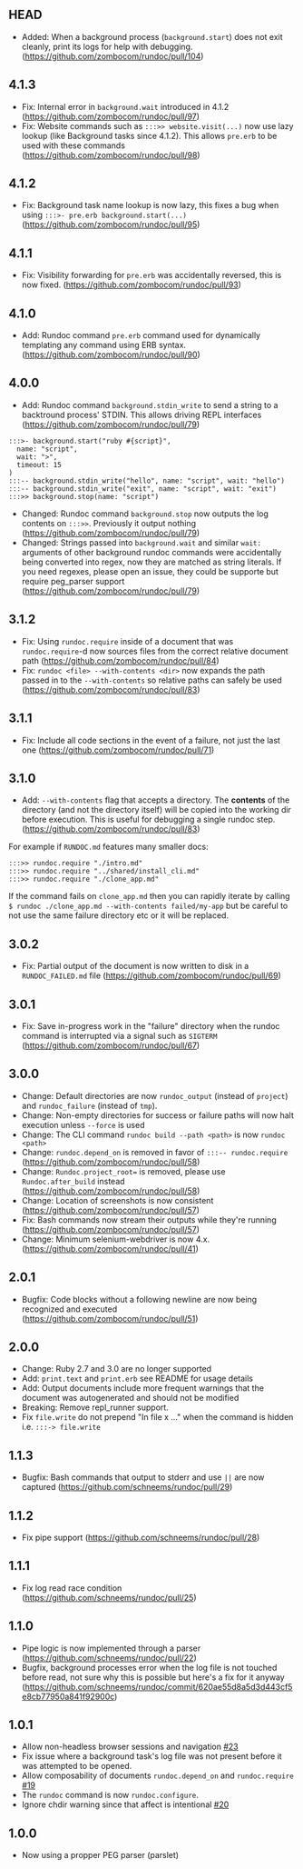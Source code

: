 ## HEAD

- Added: When a background process (`background.start`) does not exit cleanly, print its logs for help with debugging. (https://github.com/zombocom/rundoc/pull/104)

## 4.1.3

- Fix: Internal error in `background.wait` introduced in 4.1.2 (https://github.com/zombocom/rundoc/pull/97)
- Fix: Website commands such as `:::>> website.visit(...)` now use lazy lookup (like Background tasks since 4.1.2). This allows `pre.erb` to be used with these commands (https://github.com/zombocom/rundoc/pull/98)

## 4.1.2

- Fix: Background task name lookup is now lazy, this fixes a bug when using `:::>- pre.erb background.start(...)` (https://github.com/zombocom/rundoc/pull/95)

## 4.1.1

- Fix: Visibility forwarding for `pre.erb` was accidentally reversed, this is now fixed. (https://github.com/zombocom/rundoc/pull/93)

## 4.1.0

- Add: Rundoc command `pre.erb` command used for dynamically templating any command using ERB syntax. (https://github.com/zombocom/rundoc/pull/90)

## 4.0.0

- Add: Rundoc command `background.stdin_write` to send a string to a backtround process' STDIN. This allows driving REPL interfaces (https://github.com/zombocom/rundoc/pull/79)

```
:::>- background.start("ruby #{script}",
  name: "script",
  wait: ">",
  timeout: 15
)
:::-- background.stdin_write("hello", name: "script", wait: "hello")
:::-- background.stdin_write("exit", name: "script", wait: "exit")
:::>> background.stop(name: "script")
```

- Changed: Rundoc command `background.stop` now outputs the log contents on `:::>>`. Previously it output nothing (https://github.com/zombocom/rundoc/pull/79)
- Changed: Strings passed into `background.wait` and similar `wait:` arguments of other background rundoc commands were accidentally being converted into regex, now they are matched as string literals. If you need regexes, please open an issue, they could be supporte but require peg_parser support (https://github.com/zombocom/rundoc/pull/79)

## 3.1.2

- Fix: Using `rundoc.require` inside of a document that was `rundoc.require`-d now sources files from the correct relative document path (https://github.com/zombocom/rundoc/pull/84)
- Fix: `rundoc <file> --with-contents <dir>` now expands the path passed in to the `--with-contents` so relative paths can safely be used (https://github.com/zombocom/rundoc/pull/83)

## 3.1.1

- Fix: Include all code sections in the event of a failure, not just the last one (https://github.com/zombocom/rundoc/pull/71)

## 3.1.0

- Add: `--with-contents` flag that accepts a directory. The **contents** of the directory (and not the directory itself) will be copied into the working dir before execution. This is useful for debugging a single rundoc step. (https://github.com/zombocom/rundoc/pull/83)

For example if `RUNDOC.md` features many smaller docs:

```
:::>> rundoc.require "./intro.md"
:::>> rundoc.require "../shared/install_cli.md"
:::>> rundoc.require "./clone_app.md"
```

If the command fails on `clone_app.md` then you can rapidly iterate by calling `$ rundoc ./clone_app.md --with-contents failed/my-app` but be careful to not use the same failure directory etc or it will be replaced.

## 3.0.2

- Fix: Partial output of the document is now written to disk in a `RUNDOC_FAILED.md` file (https://github.com/zombocom/rundoc/pull/69)

## 3.0.1

- Fix: Save in-progress work in the "failure" directory when the rundoc command is interrupted via a signal such as `SIGTERM` (https://github.com/zombocom/rundoc/pull/67)

## 3.0.0

- Change: Default directories are now `rundoc_output` (instead of `project`) and `rundoc_failure` (instead of `tmp`).
- Change: Non-empty directories for success or failure paths will now halt execution unless `--force` is used
- Change: The CLI command `rundoc build --path <path>` is now `rundoc <path>`
- Change: `rundoc.depend_on` is removed in favor of `:::-- rundoc.require` (https://github.com/zombocom/rundoc/pull/58)
- Change: `Rundoc.project_root=` is removed, please use `Rundoc.after_build` instead (https://github.com/zombocom/rundoc/pull/58)
- Change: Location of screenshots is now consistent (https://github.com/zombocom/rundoc/pull/57)
- Fix: Bash commands now stream their outputs while they're running (https://github.com/zombocom/rundoc/pull/57)
- Change: Minimum selenium-webdriver is now 4.x. (https://github.com/zombocom/rundoc/pull/41)

## 2.0.1

- Bugfix: Code blocks without a following newline are now being recognized and executed (https://github.com/zombocom/rundoc/pull/51)

## 2.0.0

- Change: Ruby 2.7 and 3.0 are no longer supported
- Add: `print.text` and `print.erb` see README for usage details
- Add: Output documents include more frequent warnings that the document was autogenerated and should not be modified
- Breaking: Remove repl_runner support.
- Fix `file.write` do not prepend "In file x ..." when the command is hidden i.e. `:::-> file.write`

## 1.1.3

- Bugfix: Bash commands that output to stderr and use `||` are now captured (https://github.com/schneems/rundoc/pull/29)

## 1.1.2

- Fix pipe support (https://github.com/schneems/rundoc/pull/28)

## 1.1.1

- Fix log read race condition (https://github.com/schneems/rundoc/pull/25)

## 1.1.0

- Pipe logic is now implemented through a parser (https://github.com/schneems/rundoc/pull/22)
- Bugfix, background processes error when the log file is not touched before read, not sure why this is possible but here's a fix for it anyway (https://github.com/schneems/rundoc/commit/620ae55d8a5d3d443cf5e8cb77950a841f92900c)

## 1.0.1

- Allow non-headless browser sessions and navigation [#23](https://github.com/schneems/rundoc/pull/23)
- Fix issue where a background task's log file was not present before it was attempted to be opened.
- Allow composability of documents `rundoc.depend_on` and `rundoc.require` [#19](https://github.com/schneems/rundoc/pull/19)
- The `rundoc` command is now `rundoc.configure`.
- Ignore chdir warning since that affect is intentional [#20](https://github.com/schneems/rundoc/pull/20)

## 1.0.0

- Now using a propper PEG parser (parslet)
